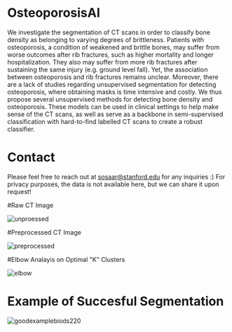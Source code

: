 # OsteoporosisAI

We investigate the segmentation of CT scans in order to classify bone density as belonging to varying degrees of brittleness.  Patients with osteoporosis, a condition of weakened and brittle bones, may suffer from worse outcomes after rib fractures, such as higher mortality and longer hospitalization. They also may suffer from more rib fractures after sustaining the same injury (e.g. ground level fall). Yet, the association between osteoporosis and rib fractures remains unclear. Moreover, there are a lack of studies regarding unsupervised segmentation for detecting osteoporosis, where obtaining masks is time intensive and costly. We thus propose several unsupervised methods for detecting bone density and osteoporosis. These models can be used in clinical settings to help make sense of the CT scans, as well as serve as a backbone in semi-supervised classification with hard-to-find labelled CT scans to create a robust classifier.

# Contact

Please feel free to reach out at sosaar@stanford.edu for any inquiries :) For privacy purposes, the data is not available here, but we can share it upon request!

#Raw CT Image

![unproessed](https://user-images.githubusercontent.com/35357246/145663903-d585143c-6001-4e3c-95a0-31fbdfa5f6c5.png)

#Preprocessed CT Image

![preprocessed](https://user-images.githubusercontent.com/35357246/145663905-67d9a11e-6b62-4956-8714-a1a7ae1aad52.png)

#Elbow Analayis on Optimal "K" Clusters

![elbow](https://user-images.githubusercontent.com/35357246/145663932-ed45c9cc-adb6-4b04-b47f-96a905e10ae5.png)

# Example of Succesful Segmentation

![goodexamplebiods220](https://user-images.githubusercontent.com/35357246/145663942-9b362e9f-e66b-4963-a360-74958438467f.png)
